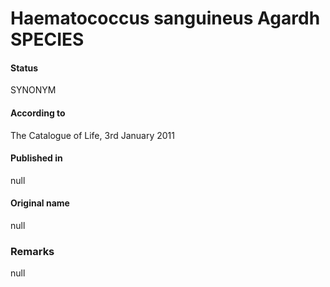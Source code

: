 # Haematococcus sanguineus Agardh SPECIES

#### Status
SYNONYM

#### According to
The Catalogue of Life, 3rd January 2011

#### Published in
null

#### Original name
null

### Remarks
null